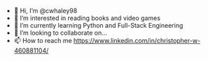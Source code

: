 - 👋 Hi, I’m @cwhaley98
- 👀 I’m interested in reading books and video games
- 🌱 I’m currently learning Python and Full-Stack Engineering
- 💞️ I’m looking to collaborate on...
- 📫 How to reach me https://www.linkedin.com/in/christopher-w-460881104/

<!---
cwhaley98/cwhaley98 is a ✨ special ✨ repository because its `README.md` (this file) appears on your GitHub profile.
You can click the Preview link to take a look at your changes.
--->
